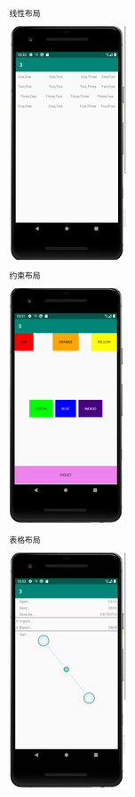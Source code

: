 线性布局

<img src="./image/image002.png" style="zoom:50%;" />

约束布局

<img src="./image/image001.png" style="zoom: 50%;" />

表格布局

<img src="./image/image003.png" style="zoom: 50%;" />